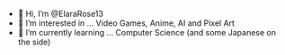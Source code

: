 - 👋 Hi, I’m @ElaraRose13
- 👀 I’m interested in ... Video Games, Anime, AI and Pixel Art
- 🌱 I’m currently learning ... Computer Science (and some Japanese on the side)

<!---
ElaraRose13/ElaraRose13 is a ✨ special ✨ repository because its `README.md` (this file) appears on your GitHub profile.
You can click the Preview link to take a look at your changes.
--->
